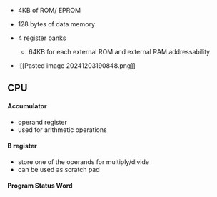 - 4KB of ROM/ EPROM
- 128 bytes of data memory
- 4 register banks
	- 64KB for each external ROM and external RAM addressability

- ![[Pasted image 20241203190848.png]]


## CPU 
#### Accumulator
- operand register
- used for arithmetic operations

#### B register
- store one of the operands for multiply/divide
- can be used as scratch pad

#### Program Status Word